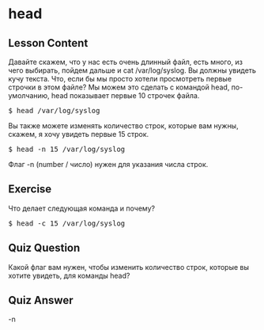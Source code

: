 # head

## Lesson Content

Давайте скажем, что у нас есть очень длинный файл, есть много, из чего выбирать, пойдем дальше и cat /var/log/syslog. Вы должны увидеть кучу текста. Что, если бы мы просто хотели просмотреть первые строчки в этом файле? Мы можем это сделать с командой head, по-умолчанию, head показывает первые 10 строчек файла.

<pre>$ head /var/log/syslog</pre>

Вы также можете изменять количество строк, которые вам нужны, скажем, я хочу увидеть первые 15 строк.

<pre>$ head -n 15 /var/log/syslog</pre>

Флаг -n (number / число) нужен для указания числа строк.

## Exercise

Что делает следующая команда и почему? 

<pre>$ head -c 15 /var/log/syslog</pre>

## Quiz Question

Какой флаг вам нужен, чтобы изменить количество строк, которые вы хотите увидеть, для команды head?

## Quiz Answer

-n